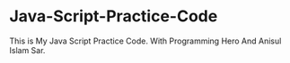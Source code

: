 # Java-Script-Practice-Code
This is My Java Script Practice Code. With Programming Hero  And Anisul Islam Sar.
